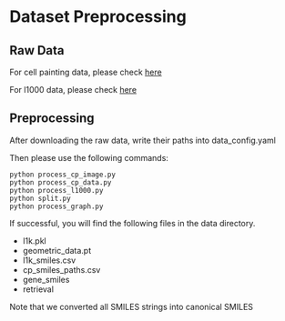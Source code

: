 # Dataset Preprocessing

## Raw Data

For cell painting data, please check [here](https://www.nature.com/articles/nprot.2016.105)

For l1000 data, please check [here](https://www.nature.com/articles/s41592-022-01667-0)

## Preprocessing

After downloading the raw data, write their paths into data_config.yaml

Then please use the following commands:

```
python process_cp_image.py
python process_cp_data.py
python process_l1000.py
python split.py
python process_graph.py
```

If successful, you will find the following files in the data directory.

- l1k.pkl
- geometric_data.pt
- l1k_smiles.csv
- cp_smiles_paths.csv
- gene_smiles
- retrieval


Note that we converted all SMILES strings into canonical SMILES